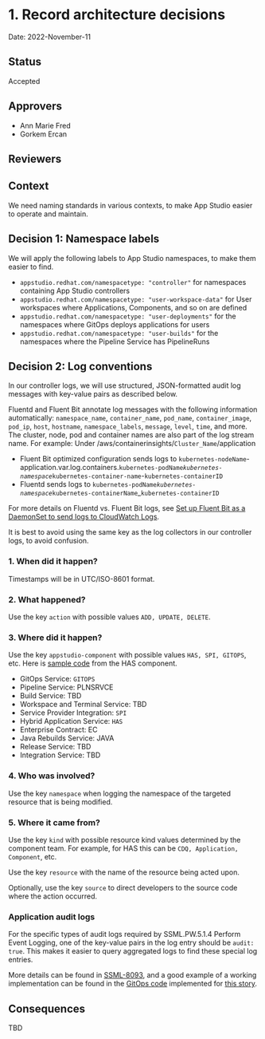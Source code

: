 # 1. Record architecture decisions

Date: 2022-November-11

## Status

Accepted

## Approvers

* Ann Marie Fred
* Gorkem Ercan

## Reviewers

## Context

We need naming standards in various contexts, to make App Studio easier to operate and maintain.

## Decision 1: Namespace labels

We will apply the following labels to App Studio namespaces, to make them easier to find.

- `appstudio.redhat.com/namespacetype: "controller"` for namespaces containing App Studio controllers
- `appstudio.redhat.com/namespacetype: "user-workspace-data"` for User workspaces where Applications, Components, and so on are defined
- `appstudio.redhat.com/namespacetype: "user-deployments"` for the namespaces where GitOps deploys applications for users
- `appstudio.redhat.com/namespacetype: "user-builds"` for the namespaces where the Pipeline Service has PipelineRuns

## Decision 2: Log conventions

In our controller logs, we will use structured, JSON-formatted audit log messages with key-value pairs as described below.

Fluentd and Fluent Bit annotate log messages with the following information automatically: `namespace_name`, `container_name`, `pod_name`, `container_image`, `pod_ip`, `host`, `hostname`, `namespace_labels`, `message`, `level`, `time`, and more. The cluster, node, pod and container names are also part of the log stream name.  For example:
  Under /aws/containerinsights/`Cluster_Name`/application
  - Fluent Bit optimized configuration sends logs to `kubernetes-nodeName`-application.var.log.containers.`kubernetes-podName`_`kubernetes-namespace`_`kubernetes-container-name`-`kubernetes-containerID`
  - Fluentd sends logs to `kubernetes-podName`_`kubernetes-namespace`_`kubernetes-containerName`_`kubernetes-containerID`

For more details on Fluentd vs. Fluent Bit logs, see [Set up Fluent Bit as a DaemonSet to send logs to CloudWatch Logs](https://docs.aws.amazon.com/AmazonCloudWatch/latest/monitoring/Container-Insights-setup-logs-FluentBit.html).

It is best to avoid using the same key as the log collectors in our controller logs, to avoid confusion.

### 1. When did it happen? 

Timestamps will be in UTC/ISO-8601 format.

### 2. What happened?

Use the key `action` with possible values `ADD, UPDATE, DELETE`.

### 3. Where did it happen?

Use the key `appstudio-component` with possible values `HAS, SPI, GITOPS`, etc. Here is [sample code](https://github.com/redhat-appstudio/application-service/blob/9f25d1f6832568598c718423b1e2f7d9161ad790/controllers/component_controller.go#L549) from the HAS component.

- GitOps Service: `GITOPS`
- Pipeline Service: PLNSRVCE
- Build Service: TBD
- Workspace and Terminal Service: TBD
- Service Provider Integration: `SPI`
- Hybrid Application Service: `HAS`
- Enterprise Contract: EC
- Java Rebuilds Service: JAVA
- Release Service: TBD
- Integration Service: TBD

### 4. Who was involved?

Use the key `namespace` when logging the namespace of the targeted resource that is being modified.

### 5. Where it came from? 

Use the key `kind` with possible resource kind values determined by the component team.  For example, for HAS this can be `CDQ, Application, Component`, etc. 

Use the key `resource` with the name of the resource being acted upon.

Optionally, use the key `source` to direct developers to the source code where the action occurred. 

### Application audit logs

For the specific types of audit logs required by SSML.PW.5.1.4 Perform Event Logging, one of the key-value pairs in the log entry should be `audit: true`. This makes it easier to query aggregated logs to find these special log entries.

More details can be found in [SSML-8093](https://issues.redhat.com/browse/SSML-8093), and a good example of a working implementation can be found in the [GitOps code](https://github.com/redhat-appstudio/managed-gitops/blob/c962ae99ec50e273c8cdf90d8f3a07f7a8944dc5/backend-shared/util/log.go#L28) implemented for [this story](https://issues.redhat.com/browse/GITOPSRVCE-186).

## Consequences

TBD
